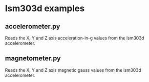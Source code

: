 # lsm303d examples

## accelerometer.py

Reads the X, Y and Z axis acceleration-in-g values from the lsm303d accelerometer.

## magnetometer.py

Reads the X, Y and Z axis magnetic gauss values from the lsm303d accelerometer.
